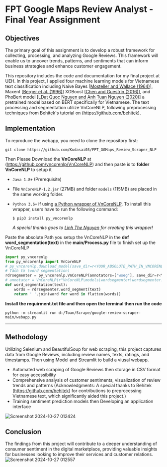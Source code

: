 # FPT Google Maps Review Analyst - Final Year Assignment

## Objectives

The primary goal of this assignment is to develop a robust framework for collecting, processing, and analyzing Google Reviews. This framework will enable us to uncover trends, patterns, and sentiments that can inform business strategies and enhance customer engagement.

This repository includes the code and documentation for my final project at UEH. In this project, I applied four machine learning models for Vietnamese text classification including Naive Bayes [[Mosteller and Wallace (1964)](https://www.tandfonline.com/doi/abs/10.1080/01621459.1963.10500849)], Maxent [[Berger et al. (1996)](https://dl.acm.org/doi/10.5555/234285.234289)] XGBoost [[Chen and Guestrin (2016)](https://dl.acm.org/doi/10.1145/2939672.2939785)], and PhoBert model [[LDat Quoc Nguyen and Anh Tuan Nguyen (2020)](https://arxiv.org/abs/2003.00744)] a pretrained model based on BERT specifically for Vietnamese. The text processing and segmentation utilize VnCoreNLP, following preprocessing techniques from Behitek's tutorial on (https://github.com/behitek).

## Implementation

To reproduce the webapp,  you need to clone the repository first:

```
git clone https://github.com/Kudasai03/FPT_GGMaps_Review_Scraper_NLP
```
Then Please Download the **VnCoreNLP** at (https://github.com/vncorenlp/VnCoreNLP) and then paste is to **folder VnCoreNLP** to setup it
- `Java 1.8+` (Prerequisite)
- File  `VnCoreNLP-1.2.jar` (27MB) and folder `models` (115MB) are placed in the same working folder.
- `Python 3.6+` if using [a Python wrapper of VnCoreNLP](https://github.com/thelinhbkhn2014/VnCoreNLP_Wrapper). To install this wrapper, users have to run the following command:

    `$ pip3 install py_vncorenlp` 
    
    _A special thanks goes to [Linh The Nguyen](https://github.com/thelinhbkhn2014) for creating this wrapper!_
  
Paste the absolute Path you setup the VnCoreNLP in the **def word_segmentation(text)** in the **main/Process.py** file to finish set up the VnCoreNLP

```python
import py_vncorenlp
from py_vncorenlp import VnCoreNLP
# py_vncorenlp.download_model(save_dir=r<YOUR_ABSOLUTE_PATH_IN_VNCORENLP_FOLDER) 
# Tách từ (word segmentation)
rdrsegmenter = py_vncorenlp.VnCoreNLP(annotators=["wseg"], save_dir=r<YOUR_ABSOLUTE_PATH_IN_VNCORENLP_FOLDER>)
# annotator = VnCoreNLP(r"VnCoreNLP\models\wordsegmenter\wordsegmenter.rdr", annotators="wseg") 
def word_segmentation(text):
    words = rdrsegmenter.word_segment(text)
    return ' '.join(word for word in flatten(words))

```

**Install the requirment.txt file and then open the terminal then run the code**

```
python -m streamlit run d:/Toan/Scrape/google-review-scraper-main/webapp.py
```
---
## Methodology

Utilizing Selenium and BeautifulSoup for web scraping, this project captures data from Google Reviews, including review names, texts, ratings, and timestamps. Then using Model and Streamlit to build a viusal webapp.

- Automated web scraping of Google Reviews then storage in CSV format for easy accessibility
- Comprehensive analysis of customer sentiments, visualization of review trends and patterns (Acknowledgments: A special thanks to Behitek (https://github.com/behitek) for contributions to preprocessing Vietnamese text, which significantly aided this project.)
- Training sentiment prediction models then Developing an application interface

![Screenshot 2024-10-27 012424](https://github.com/user-attachments/assets/2524fed0-7003-4398-9c4a-db7e99be23da)

## Conclusion

The findings from this project will contribute to a deeper understanding of consumer sentiment in the digital marketplace, providing valuable insights for businesses looking to improve their services and customer relations.
![Screenshot 2024-10-27 012557](https://github.com/user-attachments/assets/e1b02824-5717-43c6-a73c-6f0121331850)
